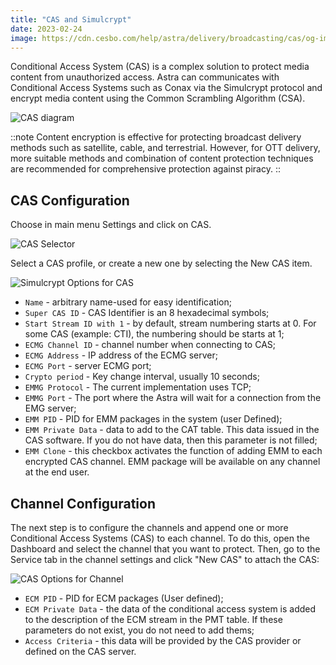 ```yaml
---
title: "CAS and Simulcrypt"
date: 2023-02-24
image: https://cdn.cesbo.com/help/astra/delivery/broadcasting/cas/og-image.png
---
```


Conditional Access System (CAS) is a complex solution to protect media content from unauthorized access. Astra can communicates with Conditional Access Systems such as Conax via the Simulcrypt protocol and encrypt media content using the Common Scrambling Algorithm (CSA).

![CAS diagram](https://cdn.cesbo.com/help/astra/delivery/broadcasting/cas/cas.svg)

::note
Content encryption is effective for protecting broadcast delivery methods such as satellite, cable, and terrestrial. However, for OTT delivery, more suitable methods and combination of content protection techniques are recommended for comprehensive protection against piracy.
::

## CAS Configuration

Choose in main menu Settings and click on CAS.

![CAS Selector](https://cdn.cesbo.com/help/astra/delivery/broadcasting/cas/selector.png)

Select a CAS profile, or create a new one by selecting the New CAS item.

![Simulcrypt Options for CAS](https://cdn.cesbo.com/help/astra/delivery/broadcasting/cas/cas-options.png)

- `Name` - arbitrary name-used for easy identification;
- `Super CAS ID` - CAS Identifier is an 8 hexadecimal symbols;
- `Start Stream ID with 1` - by default, stream numbering starts at 0. For some CAS (example: CTI), the numbering should be starts at 1;
- `ECMG Channel ID` - channel number when connecting to CAS;
- `ECMG Address` - IP address of the ECMG server;
- `ECMG Port` - server ECMG port;
- `Crypto period` - Key change interval, usually 10 seconds;
- `EMMG Protocol` - The current implementation uses TCP;
- `EMMG Port` - The port where the Astra will wait for a connection from the EMG server;
- `EMM PID` - PID for EMM packages in the system (user Defined);
- `EMM Private Data` - data to add to the CAT table. This data issued in the CAS software. If you do not have data, then this parameter is not filled;
- `EMM Clone` - this checkbox activates the function of adding EMM to each encrypted CAS channel. EMM package will be available on any channel at the end user.

## Channel Configuration

The next step is to configure the channels and append one or more Conditional Access Systems (CAS) to each channel. To do this, open the Dashboard and select the channel that you want to protect. Then, go to the Service tab in the channel settings and click "New CAS" to attach the CAS:

![CAS Options for Channel](https://cdn.cesbo.com/help/astra/delivery/broadcasting/cas/channel-options.png)

- `ECM PID` - PID for ECM packages (User defined);
- `ECM Private Data` - the data of the conditional access system is added to the description of the ECM stream in the PMT table. If these parameters do not exist, you do not need to add thems;
- `Access Criteria` - this data will be provided by the CAS provider or defined on the CAS server.
